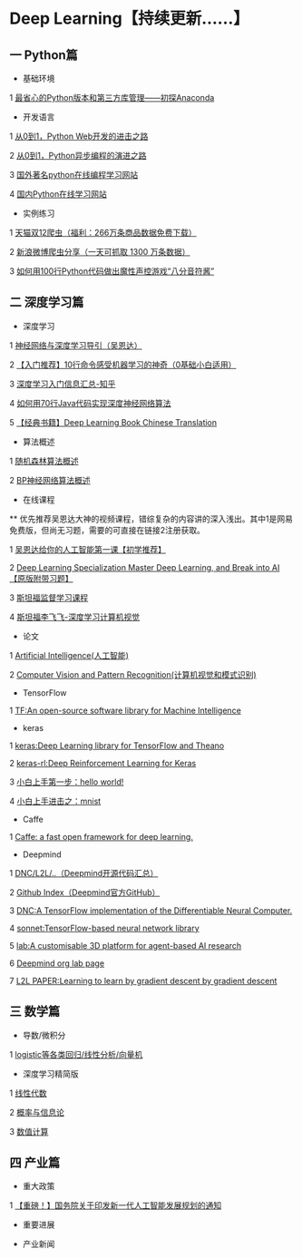 # Deep Learning【持续更新……】

## 一 Python篇
* 基础环境

1 [最省心的Python版本和第三方库管理——初探Anaconda](https://zhuanlan.zhihu.com/p/25198543)
* 开发语言

1 [从0到1，Python Web开发的进击之路](https://zhuanlan.zhihu.com/p/25038203)

2 [从0到1，Python异步编程的演进之路](https://zhuanlan.zhihu.com/p/25228075)

3 [国外著名python在线编程学习网站](https://www.codecademy.com/)

4 [国内Python在线学习网站](http://www.runoob.com/python/python-tutorial.html)

* 实例练习

1 [天猫双12爬虫（福利：266万条商品数据免费下载）](https://zhuanlan.zhihu.com/p/24312829)

2 [新浪微博爬虫分享（一天可抓取 1300 万条数据）](http://blog.csdn.net/bone_ace/article/details/50903178)

3 [如何用100行Python代码做出魔性声控游戏“八分音符酱”](https://zhuanlan.zhihu.com/p/25499306)

## 二 深度学习篇
* 深度学习

1 [神经网络与深度学习导引（吴恩达）](https://zhuanlan.zhihu.com/p/29045731)

2 [【入门推荐】10行命令感受机器学习的神奇（0基础小白适用）](https://zhuanlan.zhihu.com/p/27303650)

3 [深度学习入门信息汇总-知乎](https://www.zhihu.com/question/26006703)

4 [如何用70行Java代码实现深度神经网络算法](http://geek.csdn.net/news/detail/56086)

5 [【经典书籍】Deep Learning Book Chinese Translation](https://github.com/exacity/deeplearningbook-chinese)

* 算法概述

1 [随机森林算法概述](http://www.cnblogs.com/maybe2030/p/4585705.html)

2 [BP神经网络算法概述](http://blog.csdn.net/zhongkejingwang/article/details/44514073)

* 在线课程

** 优先推荐吴恩达大神的视频课程，错综复杂的内容讲的深入浅出。其中1是网易免费版，但尚无习题，需要的可直接在链接2注册获取。

1 [吴恩达给你的人工智能第一课【初学推荐】](http://mooc.study.163.com/smartSpec/detail/1001319001.htm?forcelogin=true&edusave=1)

2 [Deep Learning Specialization Master Deep Learning, and Break into AI【原版附带习题】](https://www.coursera.org/specializations/deep-learning#courses)

3 [斯坦福监督学习课程](http://ufldl.stanford.edu/tutorial/supervised/LogisticRegression/)

4 [斯坦福李飞飞-深度学习计算机视觉](http://study.163.com/course/courseMain.htm?courseId=1003223001)

* 论文

1 [Artificial Intelligence(人工智能)](https://arxiv.org/list/cs.AI/recent)

2 [Computer Vision and Pattern Recognition(计算机视觉和模式识别)](https://arxiv.org/list/cs.CV/recent)

* TensorFlow

1 [TF:An open-source software library for Machine Intelligence](https://github.com/tensorflow/tensorflow)

* keras

1 [keras:Deep Learning library for TensorFlow and Theano](https://github.com/fchollet/keras)

2 [keras-rl:Deep Reinforcement Learning for Keras](https://github.com/matthiasplappert/keras-rl)

3 [小白上手第一步：hello world!](https://github.com/fastforwardlabs/keras-hello-world)

4 [小白上手进击之：mnist](https://github.com/wxs/keras-mnist-tutorial/blob/master/MNIST%20in%20Keras.ipynb)

* Caffe

1 [Caffe: a fast open framework for deep learning.](https://github.com/BVLC/caffe)

* Deepmind

1 [DNC/L2L/..（Deepmind开源代码汇总）](https://deepmind.com/research/open-source/open-source-code/)

2 [Github Index（Deepmind官方GitHub）](https://github.com/deepmind)

3 [DNC:A TensorFlow implementation of the Differentiable Neural Computer.](https://github.com/deepmind/dnc)

4 [sonnet:TensorFlow-based neural network library](https://github.com/deepmind/sonnet)

5 [lab:A customisable 3D platform for agent-based AI research](https://github.com/deepmind/lab)

6 [Deepmind org lab page](https://deepmind.com/blog/open-sourcing-deepmind-lab/)

7 [L2L PAPER:Learning to learn by gradient descent by gradient descent](https://arxiv.org/pdf/1606.04474.pdf)

## 三 数学篇
* 导数/微积分

1 [logistic等各类回归/线性分析/向量机](http://www.cnblogs.com/jerrylead/tag/Machine%20Learning/)

* 深度学习精简版

1 [线性代数](https://exacity.github.io/deeplearningbook-chinese/Chapter2_linear_algebra/)

2 [概率与信息论](https://exacity.github.io/deeplearningbook-chinese/Chapter3_probability_and_information_theory/)

3 [数值计算](https://exacity.github.io/deeplearningbook-chinese/Chapter4_numerical_computation/)

## 四 产业篇
* 重大政策

1 [【重磅！】国务院关于印发新一代人工智能发展规划的通知](http://www.gov.cn/zhengce/content/2017-07/20/content_5211996.htm)

* 重要进展

* 产业新闻

